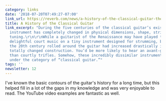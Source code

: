 ```yaml
---
category: links
date: '2018-07-20T07:49:27-07:00'
link_url: https://reverb.com/news/a-history-of-the-classical-guitar-the-instruments-evolution-and-its-key-players
title: A History of the Classical Guitar
link_excerpt: "During the five centuries of the classical guitar’s existence, the
  instrument has completely changed in physical dimensions, shape, stringing, and
  tuning.\r\n\r\nWhile a guitarist of the Renaissance may have played their way through
  delightful court music on a tiny instrument designed for strumming, by the time
  the 20th century rolled around the guitar had increased drastically in size and
  totally changed construction. You’d be more likely to hear an avant-garde sonata
  than courtly trifles. Somehow, these incredibly dissimilar instruments both come
  under the category of “classical guitar.”"
tags: ''
newsletter: 12
---
```


I've known the basic contours of the guitar's history for a long time, but this helped fill in a lot of the gaps in my knowledge and was very enjoyable to read. The YouTube video examples are fantastic as well.